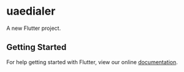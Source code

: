 # uaedialer

A new Flutter project.

## Getting Started

For help getting started with Flutter, view our online
[documentation](https://flutter.io/).
